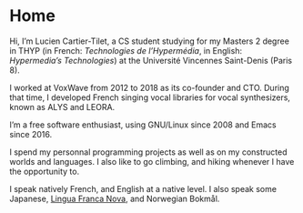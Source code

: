 # Home

Hi, I’m Lucien Cartier-Tilet, a CS student studying for my Masters 2
degree in THYP (in French: *Technologies de l’Hypermédia*, in English:
*Hypermedia’s Technologies*) at the Université Vincennes Saint-Denis
(Paris 8).

I worked at VoxWave from 2012 to 2018 as its co-founder and CTO. During
that time, I developed French singing vocal libraries for vocal
synthesizers, known as ALYS and LEORA.

I’m a free software enthusiast, using GNU/Linux since 2008 and Emacs
since 2016.

I spend my personnal programming projects as well as on my constructed
worlds and languages. I also like to go climbing, and hiking whenever
I have the opportunity to.

I speak natively French, and English at a native level. I also speak
some Japanese, [Lingua Franca Nova](https://elefen.org), and Norwegian
Bokmål.
